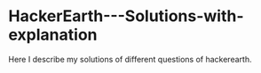 # HackerEarth---Solutions-with-explanation

Here I describe my solutions of different questions of hackerearth.
